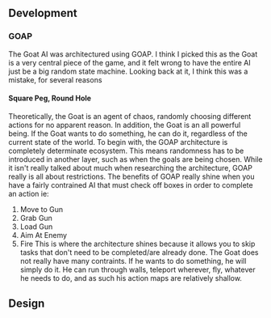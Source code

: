 ## Development

### GOAP
The Goat AI was architectured using GOAP. I think I picked this as the Goat is a very central piece of the game, and it felt wrong to have the entire AI just be a big random state machine. Looking back at it, I think this was a mistake, for several reasons
#### Square Peg, Round Hole
 Theoretically, the Goat is an agent of chaos, randomly choosing different actions for no apparent reason. In addition, the Goat is an all powerful being. If the Goat wants to do something, he can do it, regardless of the current state of the world. To begin with, the GOAP architecture is completely determinate ecosystem. This means randomness has to be introduced in another layer, such as when the goals are being chosen. While it isn't really talked about much when researching the architecture, GOAP really is all about restrictions. The benefits of GOAP really shine when you have a fairly contrained AI that must check off boxes in order to complete an action ie:
 1. Move to Gun
 2. Grab Gun
 3. Load Gun
 4. Aim At Enemy
 5. Fire
This is where the architecture shines because it allows you to skip tasks that don't need to be completed/are already done. The Goat does not really have many contraints. If he wants to do something, he will simply do it. He can run through walls, teleport wherever, fly, whatever he needs to do, and as such his action maps are relatively shallow.

## Design
